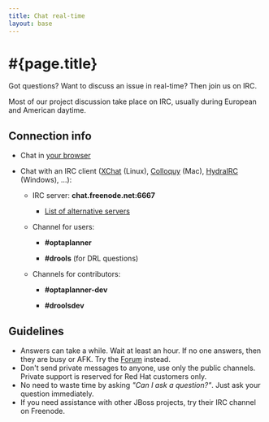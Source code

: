 ```yaml
---
title: Chat real-time
layout: base
---
```

# #{page.title}

Got questions? Want to discuss an issue in real-time? Then join us on IRC.

Most of our project discussion take place on IRC, usually during European and American daytime.

## Connection info

* Chat in [your browser](http://webchat.freenode.net/?channels=optaplanner%2Cdrools&uio=d4)

* Chat with an IRC client ([XChat](http://www.xchat.org/) (Linux), [Colloquy](http://colloquy.info/) (Mac), [HydraIRC](http://www.hydrairc.com/) (Windows), ...):

    * IRC server: **chat.freenode.net:6667**

        * [List of alternative servers](http://freenode.net/irc_servers.shtml)

    * Channel for users:

        * **#optaplanner**

        * **#drools** (for DRL questions)

    * Channels for contributors:

        * **#optaplanner-dev**

        * **#droolsdev**

## Guidelines

* Answers can take a while. Wait at least an hour. If no one answers, then they are busy or AFK. Try the [Forum](forum.html) instead.
* Don't send private messages to anyone, use only the public channels. Private support is reserved for Red Hat customers only.
* No need to waste time by asking *"Can I ask a question?"*. Just ask your question immediately.
* If you need assistance with other JBoss projects, try their IRC channel on Freenode.

